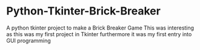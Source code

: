 # Python-Tkinter-Brick-Breaker
A python tkinter project to make a Brick Breaker Game
This was interesting as this was my first project in Tkinter furthermore it was my first entry into GUI programming
